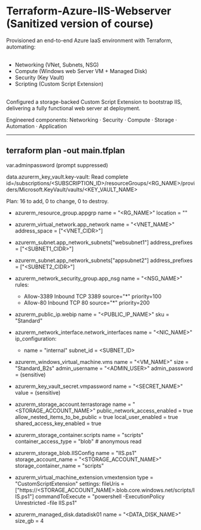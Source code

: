 # Terraform-Azure-IIS-Webserver (Sanitized version of course)
Provisioned an end-to-end Azure IaaS environment with Terraform, automating:<br>
<br>
- Networking (VNet, Subnets, NSG)<br>
- Compute (Windows web Server VM + Managed Disk)<br>
- Security (Key Vault)<br>
- Scripting (Custom Script Extension)<br>
<br>
Configured a storage-backed Custom Script Extension to bootstrap IIS, delivering a fully functional web server at deployment.

Engineered components: Networking · Security · Compute · Storage · Automation · Application
<br>

----
terraform plan -out main.tfplan
----

var.adminpassword
  (prompt suppressed)

data.azurerm_key_vault.key-vault: Read complete
  id=/subscriptions/<SUBSCRIPTION_ID>/resourceGroups/<RG_NAME>/providers/Microsoft.KeyVault/vaults/<KEY_VAULT_NAME>

Plan: 16 to add, 0 to change, 0 to destroy.

+ azurerm_resource_group.appgrp
  name = "<RG_NAME>"
  location = "<REGION>"

+ azurerm_virtual_network.app_network
  name = "<VNET_NAME>"
  address_space = ["<VNET_CIDR>"]

+ azurerm_subnet.app_network_subnets["websubnet1"]
  address_prefixes = ["<SUBNET1_CIDR>"]

+ azurerm_subnet.app_network_subnets["appsubnet2"]
  address_prefixes = ["<SUBNET2_CIDR>"]

+ azurerm_network_security_group.app_nsg
  name = "<NSG_NAME>"
  rules:
    - Allow-3389  Inbound  TCP  3389  source="*"  priority=100
    - Allow-80    Inbound  TCP  80    source="*"  priority=200

+ azurerm_public_ip.webip
  name = "<PUBLIC_IP_NAME>"
  sku  = "Standard"

+ azurerm_network_interface.network_interfaces
  name = "<NIC_NAME>"
  ip_configuration:
    - name = "internal"
      subnet_id = <SUBNET_ID>

+ azurerm_windows_virtual_machine.vms
  name           = "<VM_NAME>"
  size           = "Standard_B2s"
  admin_username = "<ADMIN_USER>"
  admin_password = (sensitive)

+ azurerm_key_vault_secret.vmpassword
  name = "<SECRET_NAME>"
  value = (sensitive)

+ azurerm_storage_account.terrastorage
  name = "<STORAGE_ACCOUNT_NAME>"
  public_network_access_enabled = true
  allow_nested_items_to_be_public = true
  local_user_enabled = true
  shared_access_key_enabled = true

+ azurerm_storage_container.scripts
  name = "scripts"
  container_access_type = "blob"   # anonymous read

+ azurerm_storage_blob.IISConfig
  name = "IIS.ps1"
  storage_account_name = "<STORAGE_ACCOUNT_NAME>"
  storage_container_name = "scripts"

+ azurerm_virtual_machine_extension.vmextension
  type = "CustomScriptExtension"
  settings:
    fileUris = ["https://<STORAGE_ACCOUNT_NAME>.blob.core.windows.net/scripts/IIS.ps1"]
    commandToExecute = "powershell -ExecutionPolicy Unrestricted -file IIS.ps1"

+ azurerm_managed_disk.datadisk01
  name = "<DATA_DISK_NAME>"
  size_gb = 4
